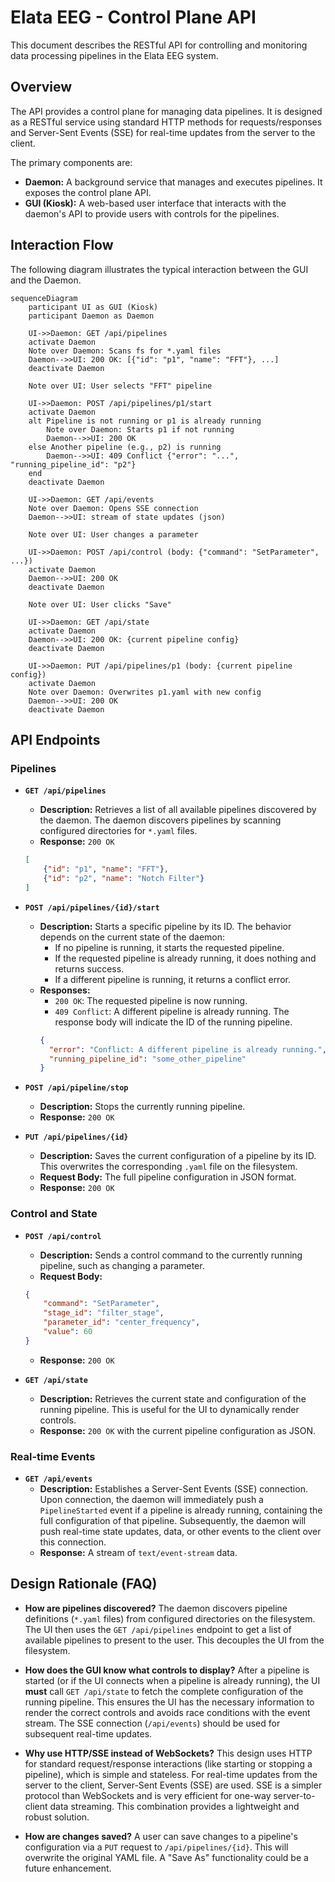 # Elata EEG - Control Plane API

This document describes the RESTful API for controlling and monitoring data processing pipelines in the Elata EEG system.

## Overview

The API provides a control plane for managing data pipelines. It is designed as a RESTful service using standard HTTP methods for requests/responses and Server-Sent Events (SSE) for real-time updates from the server to the client.

The primary components are:
- **Daemon:** A background service that manages and executes pipelines. It exposes the control plane API.
- **GUI (Kiosk):** A web-based user interface that interacts with the daemon's API to provide users with controls for the pipelines.

## Interaction Flow

The following diagram illustrates the typical interaction between the GUI and the Daemon.

```mermaid
sequenceDiagram
    participant UI as GUI (Kiosk)
    participant Daemon as Daemon

    UI->>Daemon: GET /api/pipelines
    activate Daemon
    Note over Daemon: Scans fs for *.yaml files
    Daemon-->>UI: 200 OK: [{"id": "p1", "name": "FFT"}, ...]
    deactivate Daemon

    Note over UI: User selects "FFT" pipeline

    UI->>Daemon: POST /api/pipelines/p1/start
    activate Daemon
    alt Pipeline is not running or p1 is already running
        Note over Daemon: Starts p1 if not running
        Daemon-->>UI: 200 OK
    else Another pipeline (e.g., p2) is running
        Daemon-->>UI: 409 Conflict {"error": "...", "running_pipeline_id": "p2"}
    end
    deactivate Daemon

    UI->>Daemon: GET /api/events
    Note over Daemon: Opens SSE connection
    Daemon-->>UI: stream of state updates (json)

    Note over UI: User changes a parameter

    UI->>Daemon: POST /api/control (body: {"command": "SetParameter", ...})
    activate Daemon
    Daemon-->>UI: 200 OK
    deactivate Daemon

    Note over UI: User clicks "Save"

    UI->>Daemon: GET /api/state
    activate Daemon
    Daemon-->>UI: 200 OK: {current pipeline config}
    deactivate Daemon

    UI->>Daemon: PUT /api/pipelines/p1 (body: {current pipeline config})
    activate Daemon
    Note over Daemon: Overwrites p1.yaml with new config
    Daemon-->>UI: 200 OK
    deactivate Daemon
```

## API Endpoints

### Pipelines

*   **`GET /api/pipelines`**
    *   **Description:** Retrieves a list of all available pipelines discovered by the daemon. The daemon discovers pipelines by scanning configured directories for `*.yaml` files.
    *   **Response:** `200 OK`
    ```json
    [
        {"id": "p1", "name": "FFT"},
        {"id": "p2", "name": "Notch Filter"}
    ]
    ```

*   **`POST /api/pipelines/{id}/start`**
    *   **Description:** Starts a specific pipeline by its ID. The behavior depends on the current state of the daemon:
        - If no pipeline is running, it starts the requested pipeline.
        - If the requested pipeline is already running, it does nothing and returns success.
        - If a different pipeline is running, it returns a conflict error.
    *   **Responses:**
        - `200 OK`: The requested pipeline is now running.
        - `409 Conflict`: A different pipeline is already running. The response body will indicate the ID of the running pipeline.
        ```json
        {
          "error": "Conflict: A different pipeline is already running.",
          "running_pipeline_id": "some_other_pipeline"
        }
        ```

*   **`POST /api/pipeline/stop`**
    *   **Description:** Stops the currently running pipeline.
    *   **Response:** `200 OK`

*   **`PUT /api/pipelines/{id}`**
    *   **Description:** Saves the current configuration of a pipeline by its ID. This overwrites the corresponding `.yaml` file on the filesystem.
    *   **Request Body:** The full pipeline configuration in JSON format.
    *   **Response:** `200 OK`

### Control and State

*   **`POST /api/control`**
    *   **Description:** Sends a control command to the currently running pipeline, such as changing a parameter.
    *   **Request Body:**
    ```json
    {
        "command": "SetParameter",
        "stage_id": "filter_stage",
        "parameter_id": "center_frequency",
        "value": 60
    }
    ```
    *   **Response:** `200 OK`

*   **`GET /api/state`**
    *   **Description:** Retrieves the current state and configuration of the running pipeline. This is useful for the UI to dynamically render controls.
    *   **Response:** `200 OK` with the current pipeline configuration as JSON.

### Real-time Events

*   **`GET /api/events`**
    *   **Description:** Establishes a Server-Sent Events (SSE) connection. Upon connection, the daemon will immediately push a `PipelineStarted` event if a pipeline is already running, containing the full configuration of that pipeline. Subsequently, the daemon will push real-time state updates, data, or other events to the client over this connection.
    *   **Response:** A stream of `text/event-stream` data.

## Design Rationale (FAQ)

*   **How are pipelines discovered?**
    The daemon discovers pipeline definitions (`*.yaml` files) from configured directories on the filesystem. The UI then uses the `GET /api/pipelines` endpoint to get a list of available pipelines to present to the user. This decouples the UI from the filesystem.

*   **How does the GUI know what controls to display?**
    After a pipeline is started (or if the UI connects when a pipeline is already running), the UI **must** call `GET /api/state` to fetch the complete configuration of the running pipeline. This ensures the UI has the necessary information to render the correct controls and avoids race conditions with the event stream. The SSE connection (`/api/events`) should be used for subsequent real-time updates.

*   **Why use HTTP/SSE instead of WebSockets?**
    This design uses HTTP for standard request/response interactions (like starting or stopping a pipeline), which is simple and stateless. For real-time updates from the server to the client, Server-Sent Events (SSE) are used. SSE is a simpler protocol than WebSockets and is very efficient for one-way server-to-client data streaming. This combination provides a lightweight and robust solution.

*   **How are changes saved?**
    A user can save changes to a pipeline's configuration via a `PUT` request to `/api/pipelines/{id}`. This will overwrite the original YAML file. A "Save As" functionality could be a future enhancement.